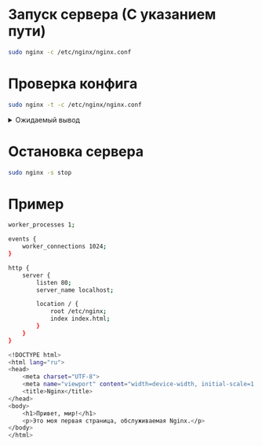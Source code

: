 # Запуск сервера (С указанием пути)

```bash
sudo nginx -c /etc/nginx/nginx.conf
```

# Проверка конфига

```bash
sudo nginx -t -c /etc/nginx/nginx.conf
```

<details>

<summary>Ожидаемый вывод</summary>

```bash
nginx: the configuration file /etc/nginx/nginx.conf syntax is ok
nginx: configuration file /etc/nginx/nginx.conf test is successful
```
    
</details>

# Остановка сервера

```bash
sudo nginx -s stop
```

# Пример

```bash
worker_processes 1;

events {
    worker_connections 1024;
}

http {
    server {
        listen 80;
        server_name localhost;

        location / {
            root /etc/nginx;
            index index.html;
        }
    }
}
```

```bash
<!DOCTYPE html>
<html lang="ru">
<head>
    <meta charset="UTF-8">
    <meta name="viewport" content="width=device-width, initial-scale=1.0">
    <title>Nginx</title>
</head>
<body>
    <h1>Привет, мир!</h1>
    <p>Это моя первая страница, обслуживаемая Nginx.</p>
</body>
</html>
```
